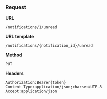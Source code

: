 ### Request

**URL**

`/notifications/1/unread`

**URL template**

`/notifications/{notification_id}/unread`

**Method**

`PUT`

**Headers**

`Authorization:Bearer{token}`  
`Content-Type:application/json;charset=UTF-8`  
`Accept:application/json`  
